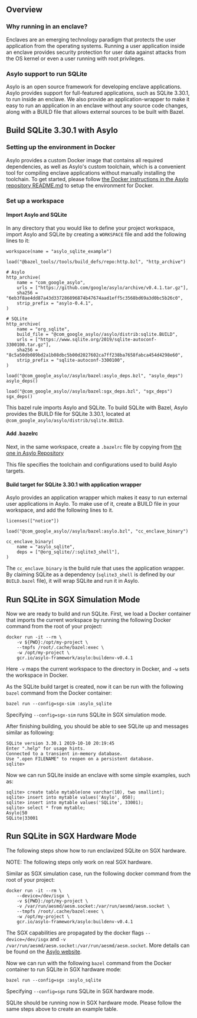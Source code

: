 <!--jekyll-front-matter
---

title: Running SQLite with Asylo

overview: Wrap an entire application in an enclave.

location: /_docs/guides/sqlite.md

order: 35

layout: docs

type: markdown

toc: true

---
{% include home.html %}
jekyll-front-matter-->

## Overview

### Why running in an enclave?

Enclaves are an emerging technology paradigm that protects the user application
from the operating systems. Running a user application inside an enclave
provides security protection for user data against attacks from the OS kernel or
even a user running with root privileges.

### Asylo support to run SQLite

Asylo is an open source framework for developing enclave applications. Asylo
provides support for full-featured applications, such as SQLite 3.30.1, to run
inside an enclave. We also provide an application-wrapper to make it easy to run
an application in an enclave without any source code changes, along with a BUILD
file that allows external sources to be built with Bazel.

## Build SQLite 3.30.1 with Asylo

### Setting up the environment in Docker

Asylo provides a custom Docker image that contains all required dependencies, as
well as Asylo's custom toolchain, which is a convenient tool for compiling
enclave applications without manually installing the toolchain. To get started,
please follow
[the Docker instructions in the Asylo repository README.md](https://github.com/google/asylo/blob/master/README.md)
to setup the environment for Docker.

### Set up a workspace

#### Import Asylo and SQLite

In any directory that you would like to define your project workspace, import
Asylo and SQLite by creating a `WORKSPACE` file and add the following lines to
it:

```
workspace(name = "asylo_sqlite_example")

load("@bazel_tools//tools/build_defs/repo:http.bzl", "http_archive")

# Asylo
http_archive(
    name = "com_google_asylo",
    urls = ["https://github.com/google/asylo/archive/v0.4.1.tar.gz"],
    sha256 = "6eb3f8ae4dd87a43d337286896874b47674aad1eff5c3568bd69a3d0bc5b26c0",
    strip_prefix = "asylo-0.4.1",
)

# SQLite
http_archive(
    name = "org_sqlite",
    build_file = "@com_google_asylo//asylo/distrib:sqlite.BUILD",
    urls = ["https://www.sqlite.org/2019/sqlite-autoconf-3300100.tar.gz"],
    sha256 = "8c5a50db089bd2a1b08dbc5b00d2027602ca7ff238ba7658fabca454d4298e60",
    strip_prefix = "sqlite-autoconf-3300100",
)

load("@com_google_asylo//asylo/bazel:asylo_deps.bzl", "asylo_deps")
asylo_deps()

load("@com_google_asylo//asylo/bazel:sgx_deps.bzl", "sgx_deps")
sgx_deps()
```

This bazel rule imports Asylo and SQLite. To build SQLite with Bazel, Asylo
provides the BUILD file for SQLite 3.30.1, located at
`@com_google_asylo/asylo/distrib/sqlite.BUILD`.

#### Add .bazelrc

Next, in the same workspace, create a `.bazelrc` file by copying from
[the one in Asylo Repository](https://github.com/google/asylo/blob/master/.bazelrc)

This file specifies the toolchain and configurations used to build Asylo
targets.

#### Build target for SQLite 3.30.1 with application wrapper

Asylo provides an application wrapper which makes it easy to run external user
applications in Asylo. To make use of it, create a BUILD file in your workspace,
and add the following lines to it.

```BUILD
licenses(["notice"])

load("@com_google_asylo//asylo/bazel:asylo.bzl", "cc_enclave_binary")

cc_enclave_binary(
    name = "asylo_sqlite",
    deps = ["@org_sqlite//:sqlite3_shell"],
)
```

The `cc_enclave_binary` is the build rule that uses the application wrapper. By
claiming SQLite as a dependency (`sqlite3_shell` is defined by our `BUILD.bazel`
file), it will wrap SQLite and run it in Asylo.

## Run SQLite in SGX Simulation Mode

Now we are ready to build and run SQLite. First, we load a Docker container that
imports the current workspace by running the following Docker command from the
root of your project:

```
docker run -it --rm \
    -v ${PWD}:/opt/my-project \
    --tmpfs /root/.cache/bazel:exec \
    -w /opt/my-project \
    gcr.io/asylo-framework/asylo:buildenv-v0.4.1
```

Here `-v` maps the current workspace to the directory in Docker, and `-w` sets
the workspace in Docker.

As the SQLite build target is created, now it can be run with the following
`bazel` command from the Docker container:

```shell
bazel run --config=sgx-sim :asylo_sqlite
```

Specifying `--config=sgx-sim` runs SQLite in SGX simulation mode.

After finishing building, you should be able to see SQLite up and messages
similar as following:

```shell
SQLite version 3.30.1 2019-10-10 20:19:45
Enter ".help" for usage hints.
Connected to a transient in-memory database.
Use ".open FILENAME" to reopen on a persistent database.
sqlite>
```

Now we can run SQLite inside an enclave with some simple examples, such as:

```shell
sqlite> create table mytable(one varchar(10), two smallint);
sqlite> insert into mytable values('Asylo', 050);
sqlite> insert into mytable values('SQLite', 33001);
sqlite> select * from mytable;
Asylo|50
SQLite|33001
```

## Run SQLite in SGX Hardware Mode

The following steps show how to run enclavized SQLite on SGX hardware.

NOTE: The following steps only work on real SGX hardware.

Similar as SGX simulation case, run the following docker command from the root
of your project:

```
docker run -it --rm \
    --device=/dev/isgx \
    -v ${PWD}:/opt/my-project \
    -v /var/run/aesmd/aesm.socket:/var/run/aesmd/aesm.socket \
    --tmpfs /root/.cache/bazel:exec \
    -w /opt/my-project \
    gcr.io/asylo-framework/asylo:buildenv-v0.4.1
```

The SGX capabilities are propagated by the docker flags `--device=/dev/isgx` and
`-v /var/run/aesmd/aesm.socket:/var/run/aesmd/aesm.socket`. More details can be
found on the
[Asylo website](https://asylo.dev/docs/guides/sgx_release_enclaves.html).

Now we can run with the following `bazel` command from the Docker container to
run SQLite in SGX hardware mode:

```shell
bazel run --config=sgx :asylo_sqlite
```

Specifying `--config=sgx` runs SQLite in SGX hardware mode.

SQLite should be running now in SGX hardware mode. Please follow the same steps
above to create an example table.
